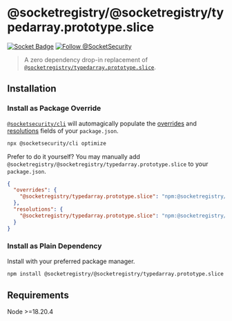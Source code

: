 # @socketregistry/@socketregistry/typedarray.prototype.slice

[![Socket Badge](https://socket.dev/api/badge/npm/package/@socketregistry/@socketregistry/typedarray.prototype.slice)](https://socket.dev/npm/package/@socketregistry/@socketregistry/typedarray.prototype.slice)
[![Follow @SocketSecurity](https://img.shields.io/twitter/follow/SocketSecurity?style=social)](https://twitter.com/SocketSecurity)

> A zero dependency drop-in replacement of
> [`@socketregistry/typedarray.prototype.slice`](https://www.npmjs.com/package/@socketregistry/typedarray.prototype.slice).

## Installation

### Install as Package Override

[`@socketsecurity/cli`](https://www.npmjs.com/package/@socketsecurity/cli) will
automagically populate the
[overrides](https://docs.npmjs.com/cli/v9/configuring-npm/package-json#overrides)
and [resolutions](https://yarnpkg.com/configuration/manifest#resolutions) fields
of your `package.json`.

```sh
npx @socketsecurity/cli optimize
```

Prefer to do it yourself? You may manually add
`@socketregistry/@socketregistry/typedarray.prototype.slice` to your
`package.json`.

```json
{
  "overrides": {
    "@socketregistry/typedarray.prototype.slice": "npm:@socketregistry/@socketregistry/typedarray.prototype.slice@^1"
  },
  "resolutions": {
    "@socketregistry/typedarray.prototype.slice": "npm:@socketregistry/@socketregistry/typedarray.prototype.slice@^1"
  }
}
```

### Install as Plain Dependency

Install with your preferred package manager.

```sh
npm install @socketregistry/@socketregistry/typedarray.prototype.slice
```

## Requirements

Node &gt;=18.20.4
